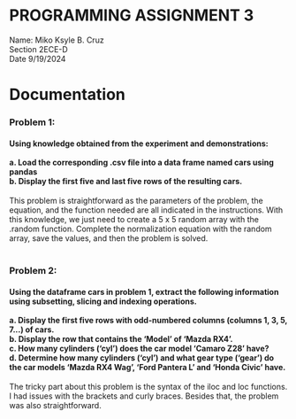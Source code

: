 # PROGRAMMING ASSIGNMENT 3
Name: Miko Ksyle B. Cruz <br>
Section 2ECE-D <br>
Date 9/19/2024 <br>
# Documentation
<h3>Problem 1:</h3>
<h4>Using knowledge obtained from the experiment and demonstrations: <br><br> a. Load the corresponding .csv file into a data frame named cars using pandas <br>b. Display the first five and last five rows of the resulting cars.</h4>
This problem is straightforward as the parameters of the problem, the equation, and the function needed are all indicated in the instructions. With this knowledge, we just need to create a 5 x 5 random array with the .random function. Complete the normalization equation with the random array, save the values, and then the problem is solved.<br><br>

<h3>Problem 2:</h3>
<h4>Using the dataframe cars in problem 1, extract the following information using subsetting, slicing and indexing operations. <br> <br>
a. Display the first five rows with odd-numbered columns (columns 1, 3, 5, 7...) of cars. <br>
b. Display the row that contains the ‘Model’ of ‘Mazda RX4’. <br>
c. How many cylinders (‘cyl’) does the car model ‘Camaro Z28’ have? <br>
d. Determine how many cylinders (‘cyl’) and what gear type (‘gear’) do the car models ‘Mazda RX4 Wag’, ‘Ford Pantera L’ and ‘Honda Civic’ have. <br>
</h4>
The tricky part about this problem is the syntax of the iloc and loc functions. I had issues with the brackets and curly braces. Besides that, the problem was also straightforward.<br><br>


